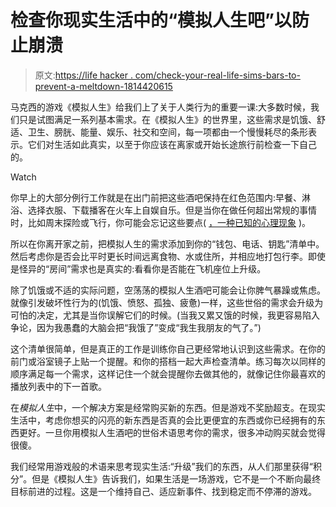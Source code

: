# 检查你现实生活中的“模拟人生吧”以防止崩溃

> 原文:[https://life hacker . com/check-your-real-life-sims-bars-to-prevent-a-meltdown-1814420615](https://lifehacker.com/check-your-real-life-sims-bars-to-prevent-a-meltdown-1814420615)

马克西的游戏《模拟人生》给我们上了关于人类行为的重要一课:大多数时候，我们只是试图满足一系列基本需求。在《模拟人生》的世界里，这些需求是饥饿、舒适、卫生、膀胱、能量、娱乐、社交和空间，每一项都由一个慢慢耗尽的条形表示。它们对生活如此真实，以至于你应该在离家或开始长途旅行前检查一下自己的。

Watch

你早上的大部分例行工作就是在出门前把这些酒吧保持在红色范围内:早餐、淋浴、选择衣服、下载播客在火车上自娱自乐。但是当你在做任何超出常规的事情时，比如周末探险或飞行，你可能会忘记这些要点( [，一种已知的心理现象](http://lifehacker.com/its-friday-1802702084) )。

所以在你离开家之前，把模拟人生的需求添加到你的“钱包、电话、钥匙”清单中。然后考虑你是否会比平时更长时间远离食物、水或住所，并相应地打包行李。即使是怪异的“房间”需求也是真实的:看看你是否能在飞机座位上升级。

除了饥饿或不适的实际问题，空荡荡的模拟人生酒吧可能会让你脾气暴躁或焦虑。就像引发破坏性行为的(饥饿、愤怒、孤独、疲惫)一样，这些世俗的需求会升级为可怕的决定，尤其是当你误解它们的时候。(当我又累又饿的时候，我更容易陷入争论，因为我愚蠢的大脑会把“我饿了”变成“我生我朋友的气了。”)

这个清单很简单，但是真正的工作是训练你自己更经常地认识到这些需求。在你的前门或浴室镜子上贴一个提醒。和你的搭档一起大声检查清单。练习每次以同样的顺序满足每一个需求，这样记住一个就会提醒你去做其他的，就像记住你最喜欢的播放列表中的下一首歌。

在*模拟人生*中，一个解决方案是经常购买新的东西。但是游戏不奖励超支。在现实生活中，考虑你想买的闪亮的新东西是否真的会比更便宜的东西或你已经拥有的东西更好。一旦你用模拟人生酒吧的世俗术语思考你的需求，很多冲动购买就会觉得很傻。

我们经常用游戏般的术语来思考现实生活:“升级”我们的东西，从人们那里获得“积分”。但是《模拟人生》告诉我们，如果生活是一场游戏，它不是一个不断向最终目标前进的过程。这是一个维持自己、适应新事件、找到稳定而不停滞的游戏。